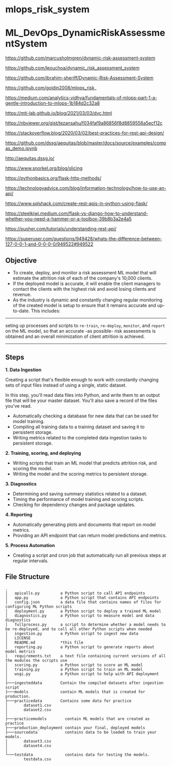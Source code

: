 # mlops_risk_system

# ML_DevOps_DynamicRiskAssessmentSystem
https://github.com/marcusholmgren/dynamic-risk-assessment-system

https://github.com/leouchoa/dynamic_risk_assessment_system

https://github.com/ibrahim-sheriff/Dynamic-Risk-Assessment-System

https://github.com/goldin2008/mlops_risk_

https://medium.com/analytics-vidhya/fundamentals-of-mlops-part-1-a-gentle-introduction-to-mlops-1b184d2c32a8

https://mti-lab.github.io/blog/2021/03/03/dvc.html

https://nbviewer.org/gist/tezansahu/f034faf9a86856f8d8859556a5ecf12c

https://stackoverflow.blog/2020/03/02/best-practices-for-rest-api-design/

https://github.com/dssg/aequitas/blob/master/docs/source/examples/compas_demo.ipynb

http://aequitas.dssg.io/

https://www.snorkel.org/blog/slicing

https://pythonbasics.org/flask-http-methods/

https://technologyadvice.com/blog/information-technology/how-to-use-an-api/

https://www.sqlshack.com/create-rest-apis-in-python-using-flask/

https://steelkiwi.medium.com/flask-vs-django-how-to-understand-whether-you-need-a-hammer-or-a-toolbox-39b8b3a2e4a5

https://pusher.com/tutorials/understanding-rest-api/

https://superuser.com/questions/949428/whats-the-difference-between-127-0-0-1-and-0-0-0-0/949522#949522

## Objective

- To create, deploy, and monitor a risk assessment ML model that will estimate the attrition risk of each of the company's 10,000 clients. 
- If the deployed model is accurate, it will enable the client managers to contact the clients with the highest risk and avoid losing clients and revenue.
- As the industry is dynamic and constantly changing regular monitoring of the created model is setup to ensure that it remains accurate and up-to-date. This includes:
---
seting up processes and scripts to `re-train`, `re-deploy`, `monitor`, and `report` on the ML model, so that an accurate -as possible- risk assessments is obtained and an overall minimization of client attrition is achieved. 

---
## Steps

**1. Data Ingestion**

Creating a script that's flexible enough to work with constantly changing sets of input files instead of using a single, static dataset.

In this step, you'll read data files into Python, and write them to an output file that will be your master dataset. You'll also save a record of the files you've read.
- Automatically checking a database for new data that can be used for model training.
- Compiling all training data to a training dataset and saving it to persistent storage. 
- Writing metrics related to the completed data ingestion tasks to persistent storage.

**2. Training, scoring, and deploying**

- Writing scripts that train an ML model that predicts attrition risk, and scoring the model. 
- Writing the model and the scoring metrics to persistent storage.

**3. Diagnostics**

- Determining and saving summary statistics related to a dataset. 
- Timing the performance of model training and scoring scripts. 
- Checking for dependency changes and package updates.

**4. Reporting**

- Automatically generating plots and documents that report on model metrics. 
- Providing an API endpoint that can return model predictions and metrics.

**5. Process Automation**

- Creating a script and cron job that automatically run all previous steps at regular intervals.

## File Structure
```
.
│   apicalls.py         a Python script to call API endpoints
│   app.py              a Python script that contains API endpoints
│   config.json         a data file that contains names of files for configuring ML Python scripts
│   deployment.py       a Python script to deploy a trained ML model       
│   diagnostics.py      a Python script to measure model and data diagnostics
│   fullprocess.py      a script to determine whether a model needs to be re-deployed, and to call all other Python scripts when needed
│   ingestion.py        a Python script to ingest new data
│   LICENSE
│   README.md           *this file
│   reporting.py        a Python script to generate reports about model metrics
│   requirements.txt    a text file containing current versions of all the modules the scripts use
│   scoring.py          a Python script to score an ML model
│   training.py         a Python script to train an ML model
│   wsgi.py             a Python script to help with API deployment
│   
├───ingesteddata        Contain the compiled datasets after ingestion script
├───models              contain ML models that is created for production.
├───practicedata        Contains some data for practice
│       dataset1.csv
│       dataset2.csv
│       
├───practicemodels        contain ML models that are created as practice
├───production_deployment contain your final, deployed models
├───sourcedata            contains data to be loaded to train your models.
│       dataset3.csv
│       dataset4.csv
│       
└───testdata              contains data for testing the models.
        testdata.csv
```
